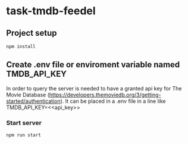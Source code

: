 # task-tmdb-feedel

## Project setup
```
npm install
```

## Create .env file or enviroment variable named TMDB_API_KEY
In order to query the server is needed to have a granted api key for The Movie Database (https://developers.themoviedb.org/3/getting-started/authentication).
It can be placed in a .env file in a line like TMDB_API_KEY=<<api_key>>


### Start server
```
npm run start
```
